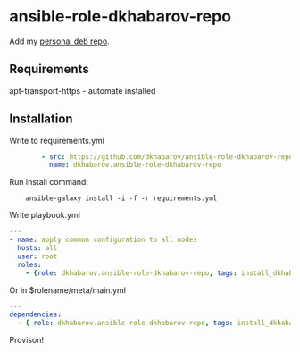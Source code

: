 # ansible-role-dkhabarov-repo
Add my [personal deb repo](https://saymon21-root.pro/deb-repo/).

## Requirements

apt-transport-https - automate installed

## Installation

Write to requirements.yml
```yaml
        - src: https://github.com/dkhabarov/ansible-role-dkhabarov-repo.git
          name: dkhabarov.ansible-role-dkhabarov-repo
```

Run install command:

        ansible-galaxy install -i -f -r requirements.yml


Write playbook.yml 

```yaml
---
- name: apply common configuration to all nodes
  hosts: all
  user: root
  roles:
    - {role: dkhabarov.ansible-role-dkhabarov-repo, tags: install_dkhabarov_apt_repo }
```
Or in $rolename/meta/main.yml

```yaml
---
dependencies:
  - { role: dkhabarov.ansible-role-dkhabarov-repo, tags: install_dkhabarov_apt_repo }

```
Provison!

